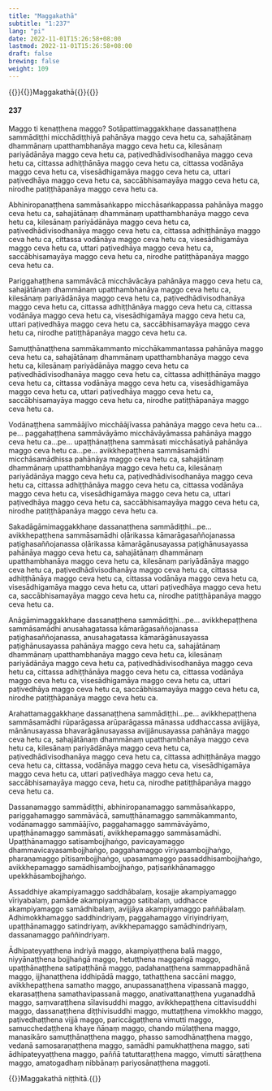 ```yaml
---
title: "Maggakathā"
subtitle: "1:237"
lang: "pi"
date: 2022-11-01T15:26:58+08:00
lastmod: 2022-11-01T15:26:58+08:00
draft: false
brewing: false
weight: 109
---
```



{{<subtitle>}}{{<suttalink src="ps1.9">}}Maggakathā{{</suttalink>}}{{</subtitle>}}

#### 237

Maggo ti kenaṭṭhena maggo? Sotāpattimaggakkhaṇe dassanaṭṭhena sammādiṭṭhi micchādiṭṭhiyā pahānāya maggo ceva hetu ca, sahajātānaṃ dhammānaṃ upatthambhanāya maggo ceva hetu ca, kilesānaṃ pariyādānāya maggo ceva hetu ca, paṭivedhādivisodhanāya maggo ceva hetu ca, cittassa adhiṭṭhānāya maggo ceva hetu ca, cittassa vodānāya maggo ceva hetu ca, visesādhigamāya maggo ceva hetu ca, uttari paṭivedhāya maggo ceva hetu ca, saccābhisamayāya maggo ceva hetu ca, nirodhe patiṭṭhāpanāya maggo ceva hetu ca.

Abhiniropanaṭṭhena sammāsaṅkappo micchāsaṅkappassa pahānāya maggo ceva hetu ca, sahajātānaṃ dhammānaṃ upatthambhanāya maggo ceva hetu ca, kilesānaṃ pariyādānāya maggo ceva hetu ca, paṭivedhādivisodhanāya maggo ceva hetu ca, cittassa adhiṭṭhānāya maggo ceva hetu ca, cittassa vodānāya maggo ceva hetu ca, visesādhigamāya maggo ceva hetu ca, uttari paṭivedhāya maggo ceva hetu ca, saccābhisamayāya maggo ceva hetu ca, nirodhe patiṭṭhāpanāya maggo ceva hetu ca.

Pariggahaṭṭhena sammāvācā micchāvācāya pahānāya maggo ceva hetu ca, sahajātānaṃ dhammānaṃ upatthambhanāya maggo ceva hetu ca, kilesānaṃ pariyādānāya maggo ceva hetu ca, paṭivedhādivisodhanāya maggo ceva hetu ca, cittassa adhiṭṭhānāya maggo ceva hetu ca, cittassa vodānāya maggo ceva hetu ca, visesādhigamāya maggo ceva hetu ca, uttari paṭivedhāya maggo ceva hetu ca, saccābhisamayāya maggo ceva hetu ca, nirodhe patiṭṭhāpanāya maggo ceva hetu ca.

Samuṭṭhānaṭṭhena sammākammanto micchākammantassa pahānāya maggo ceva hetu ca, sahajātānaṃ dhammānaṃ upatthambhanāya maggo ceva hetu ca, kilesānaṃ pariyādānāya maggo ceva hetu ca paṭivedhādivisodhanāya maggo ceva hetu ca, cittassa adhiṭṭhānāya maggo ceva hetu ca, cittassa vodānāya maggo ceva hetu ca, visesādhigamāya maggo ceva hetu ca, uttari paṭivedhāya maggo ceva hetu ca, saccābhisamayāya maggo ceva hetu ca, nirodhe patiṭṭhāpanāya maggo ceva hetu ca.

Vodānaṭṭhena sammāājīvo micchāājīvassa pahānāya maggo ceva hetu ca…pe… paggahaṭṭhena sammāvāyāmo micchāvāyāmassa pahānāya maggo ceva hetu ca…pe… upaṭṭhānaṭṭhena sammāsati micchāsatiyā pahānāya maggo ceva hetu ca…pe… avikkhepaṭṭhena sammāsamādhi micchāsamādhissa pahānāya maggo ceva hetu ca, sahajātānaṃ dhammānaṃ upatthambhanāya maggo ceva hetu ca, kilesānaṃ pariyādānāya maggo ceva hetu ca, paṭivedhādivisodhanāya maggo ceva hetu ca, cittassa adhiṭṭhānāya maggo ceva hetu ca, cittassa vodānāya maggo ceva hetu ca, visesādhigamāya maggo ceva hetu ca, uttari paṭivedhāya maggo ceva hetu ca, saccābhisamayāya maggo ceva hetu ca, nirodhe patiṭṭhāpanāya maggo ceva hetu ca.

Sakadāgāmimaggakkhaṇe dassanaṭṭhena sammādiṭṭhi…pe… avikkhepaṭṭhena sammāsamādhi oḷārikassa kāmarāgasaññojanassa paṭighasaññojanassa oḷārikassa kāmarāgānusayassa paṭighānusayassa pahānāya maggo ceva hetu ca, sahajātānaṃ dhammānaṃ upatthambhanāya maggo ceva hetu ca, kilesānaṃ pariyādānāya maggo ceva hetu ca, paṭivedhādivisodhanāya maggo ceva hetu ca, cittassa adhiṭṭhānāya maggo ceva hetu ca, cittassa vodānāya maggo ceva hetu ca, visesādhigamāya maggo ceva hetu ca, uttari paṭivedhāya maggo ceva hetu ca, saccābhisamayāya maggo ceva hetu ca, nirodhe patiṭṭhāpanāya maggo ceva hetu ca.

Anāgāmimaggakkhaṇe dassanaṭṭhena sammādiṭṭhi…pe… avikkhepaṭṭhena sammāsamādhi anusahagatassa kāmarāgasaññojanassa paṭighasaññojanassa, anusahagatassa kāmarāgānusayassa paṭighānusayassa pahānāya maggo ceva hetu ca, sahajātānaṃ dhammānaṃ upatthambhanāya maggo ceva hetu ca, kilesānaṃ pariyādānāya maggo ceva hetu ca, paṭivedhādivisodhanāya maggo ceva hetu ca, cittassa adhiṭṭhānāya maggo ceva hetu ca, cittassa vodānāya maggo ceva hetu ca, visesādhigamāya maggo ceva hetu ca, uttari paṭivedhāya maggo ceva hetu ca, saccābhisamayāya maggo ceva hetu ca, nirodhe patiṭṭhāpanāya maggo ceva hetu ca.

Arahattamaggakkhaṇe dassanaṭṭhena sammādiṭṭhi…pe… avikkhepaṭṭhena sammāsamādhi rūparāgassa arūparāgassa mānassa uddhaccassa avijjāya, mānānusayassa bhavarāgānusayassa avijjānusayassa pahānāya maggo ceva hetu ca, sahajātānaṃ dhammānaṃ upatthambhanāya maggo ceva hetu ca, kilesānaṃ pariyādānāya maggo ceva hetu ca, paṭivedhādivisodhanāya maggo ceva hetu ca, cittassa adhiṭṭhānāya maggo ceva hetu ca, cittassa, vodānāya maggo ceva hetu ca, visesādhigamāya maggo ceva hetu ca, uttari paṭivedhāya maggo ceva hetu ca, saccābhisamayāya maggo ceva, hetu ca, nirodhe patiṭṭhāpanāya maggo ceva hetu ca.

Dassanamaggo sammādiṭṭhi, abhiniropanamaggo sammāsaṅkappo, pariggahamaggo sammāvācā, samuṭṭhānamaggo sammākammanto, vodānamaggo sammāājīvo, paggahamaggo sammāvāyāmo, upaṭṭhānamaggo sammāsati, avikkhepamaggo sammāsamādhi. Upaṭṭhānamaggo satisambojjhaṅgo, pavicayamaggo dhammavicayasambojjhaṅgo, paggahamaggo vīriyasambojjhaṅgo, pharaṇamaggo pītisambojjhaṅgo, upasamamaggo passaddhisambojjhaṅgo, avikkhepamaggo samādhisambojjhaṅgo, paṭisaṅkhānamaggo upekkhāsambojjhaṅgo.

Assaddhiye akampiyamaggo saddhābalaṃ, kosajje akampiyamaggo vīriyabalaṃ, pamāde akampiyamaggo satibalaṃ, uddhacce akampiyamaggo samādhibalaṃ, avijjāya akampiyamaggo paññābalaṃ. Adhimokkhamaggo saddhindriyaṃ, paggahamaggo vīriyindriyaṃ, upaṭṭhānamaggo satindriyaṃ, avikkhepamaggo samādhindriyaṃ, dassanamaggo paññindriyaṃ.

Ādhipateyyaṭṭhena indriyā maggo, akampiyaṭṭhena balā maggo, niyyānaṭṭhena bojjhaṅgā maggo, hetuṭṭhena maggaṅgā maggo, upaṭṭhānaṭṭhena satipaṭṭhānā maggo, padahanaṭṭhena sammappadhānā maggo, ijjhanaṭṭhena iddhipādā maggo, tathaṭṭhena saccāni maggo, avikkhepaṭṭhena samatho maggo, anupassanaṭṭhena vipassanā maggo, ekarasaṭṭhena samathavipassanā maggo, anativattanaṭṭhena yuganaddhā maggo, saṃvaraṭṭhena sīlavisuddhi maggo, avikkhepaṭṭhena cittavisuddhi maggo, dassanaṭṭhena diṭṭhivisuddhi maggo, muttaṭṭhena vimokkho maggo, paṭivedhaṭṭhena vijjā maggo, pariccāgaṭṭhena vimutti maggo, samucchedaṭṭhena khaye ñāṇaṃ maggo, chando mūlaṭṭhena maggo, manasikāro samuṭṭhānaṭṭhena maggo, phasso samodhānaṭṭhena maggo, vedanā samosaraṇaṭṭhena maggo, samādhi pamukhaṭṭhena maggo, sati ādhipateyyaṭṭhena maggo, paññā tatuttaraṭṭhena maggo, vimutti sāraṭṭhena maggo, amatogadhaṃ nibbānaṃ pariyosānaṭṭhena maggoti.

{{<eof>}}Maggakathā niṭṭhitā.{{</eof>}}